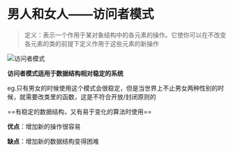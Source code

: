 # 男人和女人——访问者模式

> 定义：表示一个作用于某对象结构中的各元素的操作。它使你可以在不改变各元素的类的前提下定义作用于这些元素的新操作

![访问者模式](C:\Typora\设计模式picture\第二十八章\访问者模式.png)

**访问者模式适用于数据结构相对稳定的系统**

eg.只有男女的时候使用这个模式会很稳定，但是当世界上不止男女两种性别的时候，就需要改类里的函数，这是不符合开放/封闭原则的

==有稳定的数据结构，又有易于变化的算法时使用==

**优点**：增加新的操作很容易

**缺点**：增加新的数据结构变得困难